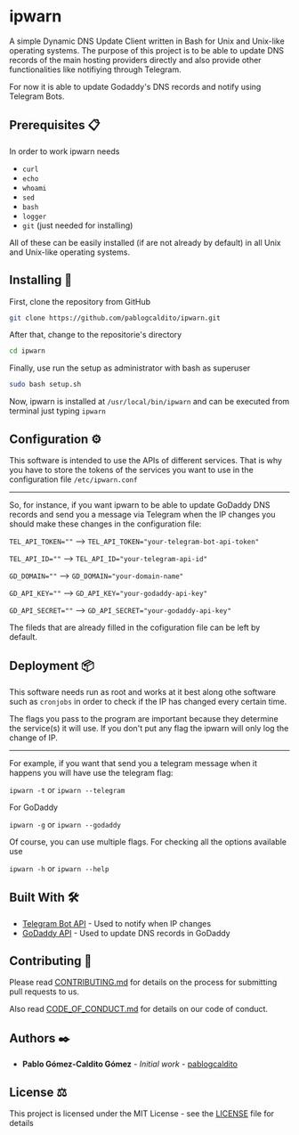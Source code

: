 # ipwarn

A simple Dynamic DNS Update Client written in Bash for Unix and Unix-like operating systems. The purpose of this project is to be able to update DNS records of the main hosting providers directly and also provide other functionalities like notifiying through Telegram.

For now it is able to update Godaddy's DNS records and notify using Telegram Bots.

## Prerequisites :clipboard:

In order to work ipwarn needs
* `curl`
* `echo`
* `whoami`
* `sed`
* `bash`
* `logger`
* `git` (just needed for installing)

All of these can be easily installed (if are not already by default) in all Unix and Unix-like operating systems.

## Installing :wrench:

First, clone the repository from GitHub

```bash
git clone https://github.com/pablogcaldito/ipwarn.git
```
After that, change to the repositorie's directory

```bash
cd ipwarn
```
Finally, use run the setup as administrator with bash as superuser

```bash
sudo bash setup.sh
```
Now, ipwarn is installed at `/usr/local/bin/ipwarn` and can be executed from terminal just typing `ipwarn`
## Configuration :gear:
This software is intended to use the APIs of different services. That is why you have to store the tokens of the services you want to use in the configuration file `/etc/ipwarn.conf` 

---
So, for instance, if you want ipwarn to be able to update GoDaddy DNS records and send you a message via Telegram when the IP changes you should make these changes in the configuration file:

`TEL_API_TOKEN=""` --> `TEL_API_TOKEN="your-telegram-bot-api-token"`

`TEL_API_ID=""` --> `TEL_API_ID="your-telegram-api-id"`

`GD_DOMAIN=""` --> `GD_DOMAIN="your-domain-name"`

`GD_API_KEY=""` --> `GD_API_KEY="your-godaddy-api-key"`

`GD_API_SECRET=""` --> `GD_API_SECRET="your-godaddy-api-key"`

The fileds that are already filled in the cofiguration file can be left by default.

## Deployment :package:
This software needs run as root and works at it best along othe software such as `cronjobs` in order to check if the IP has changed every certain time.

The flags you pass to the program are important because they determine the service(s) it will use. If you don't put any flag the ipwarn will only log the change of IP.

---
For example, if you want that send you a telegram message when it happens you will have use the telegram flag:

`ipwarn -t` or `ipwarn --telegram`

For GoDaddy 

`ipwarn -g` or `ipwarn --godaddy`

Of course, you can use multiple flags. For checking all the options available use

`ipwarn -h` or `ipwarn --help`

## Built With :hammer_and_wrench:	

* [Telegram Bot API](https://core.telegram.org/bots/apis) - Used to notify when IP changes
* [GoDaddy API](https://developer.godaddy.com/) - Used to update DNS records in GoDaddy

## Contributing :handshake:

Please read [CONTRIBUTING.md](https://github.com/pablogcaldito/ipwarn/blob/master/CONTRIBUTING.md) for details on the process for submitting pull requests to us.

Also read [CODE_OF_CONDUCT.md](https://github.com/pablogcaldito/ipwarn/blob/master/CODE_OF_CONDUCT.md) for details on our code of conduct.

## Authors :black_nib:

* **Pablo Gómez-Caldito Gómez** - *Initial work* - [pablogcaldito](https://github.com/pablogcaldito)


## License :balance_scale:
This project is licensed under the MIT License - see the [LICENSE](https://github.com/pablogcaldito/ipwarn/blob/master/LICENSE) file for details

